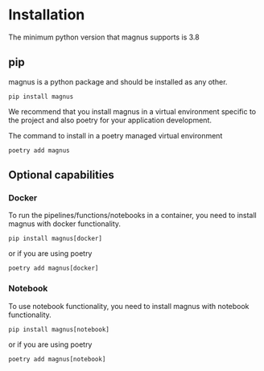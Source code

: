 # Installation

The minimum python version that magnus supports is 3.8
## pip

magnus is a python package and should be installed as any other.

```shell
pip install magnus
```

We recommend that you install magnus in a virtual environment specific to the project and also poetry for your
application development.

The command to install in a poetry managed virtual environment

```
poetry add magnus
```

## Optional capabilities

### Docker

To run the pipelines/functions/notebooks in a container, you need to install magnus with docker functionality.

```shell
pip install magnus[docker]
```

or if you are using poetry

```shell
poetry add magnus[docker]
```

### Notebook

To use notebook functionality, you need to install magnus with notebook functionality.

```shell
pip install magnus[notebook]
```

or if you are using poetry

```shell
poetry add magnus[notebook]
```
